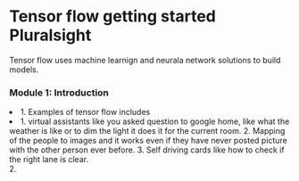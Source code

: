 <h1>Tensor flow getting started Pluralsight</h1>
Tensor flow uses machine learnign and neurala network solutions to build models.

<h3>Module 1: Introduction</h3>
<li>1. Examples of tensor flow includes 
<li>1. virtual assistants like you asked question to google home, like what the weather is like or to dim the light it does it for the current room. 
2. Mapping of the people to images and it works even if they have never posted picture with the other person ever before. 
3. Self driving cards like how to check if the right lane is clear. </li>
2. </li>
